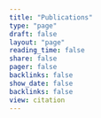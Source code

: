 ```yaml
---
title: "Publications"
type: "page"
draft: false
layout: "page"
reading_time: false
share: false
pager: false
backlinks: false
show_date: false
backlinks: false
view: citation
---
```

